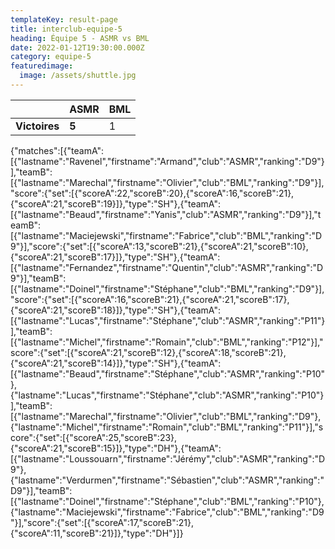 ```yaml
---
templateKey: result-page
title: interclub-equipe-5
heading: Équipe 5 - ASMR vs BML
date: 2022-01-12T19:30:00.000Z
category: equipe-5
featuredimage:
  image: /assets/shuttle.jpg
---
```

|               | ASMR   | BML |
| ------------- | ----- | --- |
| **Victoires** | **5** | 1   |

<scoreboard>{"matches":[{"teamA":[{"lastname":"Ravenel","firstname":"Armand","club":"ASMR","ranking":"D9"}],"teamB":[{"lastname":"Marechal","firstname":"Olivier","club":"BML","ranking":"D9"}],"score":{"set":[{"scoreA":22,"scoreB":20},{"scoreA":16,"scoreB":21},{"scoreA":21,"scoreB":19}]},"type":"SH"},{"teamA":[{"lastname":"Beaud","firstname":"Yanis","club":"ASMR","ranking":"D9"}],"teamB":[{"lastname":"Maciejewski","firstname":"Fabrice","club":"BML","ranking":"D9"}],"score":{"set":[{"scoreA":13,"scoreB":21},{"scoreA":21,"scoreB":10},{"scoreA":21,"scoreB":17}]},"type":"SH"},{"teamA":[{"lastname":"Fernandez","firstname":"Quentin","club":"ASMR","ranking":"D9"}],"teamB":[{"lastname":"Doinel","firstname":"Stéphane","club":"BML","ranking":"D9"}],"score":{"set":[{"scoreA":16,"scoreB":21},{"scoreA":21,"scoreB":17},{"scoreA":21,"scoreB":18}]},"type":"SH"},{"teamA":[{"lastname":"Lucas","firstname":"Stéphane","club":"ASMR","ranking":"P11"}],"teamB":[{"lastname":"Michel","firstname":"Romain","club":"BML","ranking":"P12"}],"score":{"set":[{"scoreA":21,"scoreB":12},{"scoreA":18,"scoreB":21},{"scoreA":21,"scoreB":14}]},"type":"SH"},{"teamA":[{"lastname":"Beaud","firstname":"Stéphane","club":"ASMR","ranking":"P10"},{"lastname":"Lucas","firstname":"Stéphane","club":"ASMR","ranking":"P10"}],"teamB":[{"lastname":"Marechal","firstname":"Olivier","club":"BML","ranking":"D9"},{"lastname":"Michel","firstname":"Romain","club":"BML","ranking":"P11"}],"score":{"set":[{"scoreA":25,"scoreB":23},{"scoreA":21,"scoreB":15}]},"type":"DH"},{"teamA":[{"lastname":"Loussouarn","firstname":"Jérémy","club":"ASMR","ranking":"D9"},{"lastname":"Verdurmen","firstname":"Sébastien","club":"ASMR","ranking":"D9"}],"teamB":[{"lastname":"Doinel","firstname":"Stéphane","club":"BML","ranking":"P10"},{"lastname":"Maciejewski","firstname":"Fabrice","club":"BML","ranking":"D9"}],"score":{"set":[{"scoreA":17,"scoreB":21},{"scoreA":11,"scoreB":21}]},"type":"DH"}]}</scoreboard>